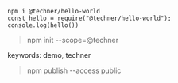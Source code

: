 
    npm i @techner/hello-world
    const hello = require("@techner/hello-world");
    console.log(hello())


> npm init --scope=@techner

keywords: demo, techner


> npm publish --access public
